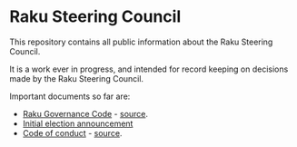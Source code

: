 # Raku Steering Council

This repository contains all public information about the Raku Steering Council.

It is a work ever in progress, and intended for record keeping on decisions
made by the Raku Steering Council.

Important documents so far are:

- [Raku Governance Code](papers/Raku_Steering_Council_Code) - [source](https://github.com/Raku/RSC/blob/main/papers/Raku_Steering_Council_Code.md).
- [Initial election announcement](https://github.com/Raku/RSC/blob/main/announcements/20200720.md)
- [Code of conduct](papers/Code_of_Conduct) - [source](https://github.com/Raku/Raku-Steering-Council/blob/main/papers/code_of_conduct.md).
